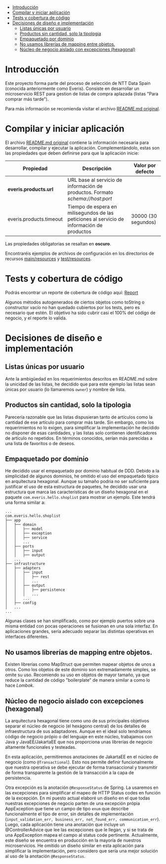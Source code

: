 <!-- TOC -->
* [Introducción](#introducción)
* [Compilar y iniciar aplicación](#compilar-y-iniciar-aplicación)
* [Tests y cobertura de código](#tests-y-cobertura-de-código)
* [Decisiones de diseño e implementación](#decisiones-de-diseño-e-implementación)
  * [Listas únicas por usuario](#listas-únicas-por-usuario)
  * [Productos sin cantidad, solo la tipologia](#productos-sin-cantidad-solo-la-tipologia)
  * [Empaquetado por dominio](#empaquetado-por-dominio)
  * [No usamos librerías de mapping entre objetos.](#no-usamos-librerías-de-mapping-entre-objetos)
  * [Núcleo de negocio aislado con excepciones (hexagonal)](#núcleo-de-negocio-aislado-con-excepciones-hexagonal)
<!-- TOC -->

# Introducción

Este proyecto forma parte del proceso de selección de NTT Data Spain (conocida anteriormente como Everis). Consiste
en desarrollar un microservicio REST para gestion de listas de compra aplazada (listas "Para comprar más tarde").

Para más información se recomienda visitar el archivo [README.md original](./README_original.md).

# Compilar y iniciar aplicación

El archivo [README.md original](./README_original.md) contiene la información necesaria para desarrollar, compilar y 
ejecutar la aplicación. Complementándolo, estas son las propiedades que deben definirse para que la aplicación inicie:

| Propiedad               | Descripción                                                                                | Valor por defecto   |
|-------------------------|--------------------------------------------------------------------------------------------|---------------------|
| **everis.products.url** | URL base al servicio de información de productos. Formato _schema://host:port_             |                     |
| everis.products.timeout | Tiempo de espera en milisegundos de las peticiones al servicio de información de productos | 30000 (30 segundos) |

Las propiedades obligatorias se resaltan en **oscuro**.

Encontraréis ejemplos de archivos de configuración en los directorios de recursos [main/resources](./src/main/resources) 
y [test/resources](./src/test/resources).

# Tests y cobertura de código

Podrás encontrar un reporte de cobertura de código aquí: [Report](https://enricrg.github.io/hello-everis/coverage_reports/htmlReport/index.html)

Algunos métodos autogenerados de ciertos objetos como toString o constructor vacío no han quedado cubiertos por los 
tests, pero es necesario que estén. El objetivo ha sido cubrir casi el 100% del código de negocio, y el reporte lo 
valida.

# Decisiones de diseño e implementación

## Listas únicas por usuario

Ante la ambigüedad en los requerimientos descritos en README.md sobre la unicidad de las listas, he decidido que para
este ejemplo las listas sean únicas por usuario (lo llamaremos ```owner```) y nombre de lista.

## Productos sin cantidad, solo la tipologia

Parecería razonable que las listas dispusieran tanto de artículos como la cantidad de ese artículo para comprar más 
tarde. Sin embargo, como los requerimientos no lo exigen, para simplificar la implementación he decidido no disponer
de esas cantidades, y las listas solo contienen identificadores de artículo no repetidos. En términos conocidos, serían
más parecidas a una lista de favoritos o de deseos.

## Empaquetado por dominio

He decidido usar el empaquetado por dominio habitual de DDD. Debido a la simplicidad de algunos dominios, he omitido el 
uso del empaquetado típico en arquitectura hexagonal. Aunque su tamaño podria no ser suficiente para justificar el uso
de esta estructura de paquetes, he decidido usar una estructura que marca las características de un diseño hexagonal en 
el paquete ```com.everis.hello.shoplist``` para mostrar un ejemplo. Este tendrá una forma similar a:
```
...
com.everis.hello.shoplist
├── app
│   ├── domain
│   │ 	├── model
│   │ 	├── exception
│   │ 	├── service
│   │ 	...
│   ├── ports
│   │ 	├── input
│   │ 	├── output
│   ...
├── infrastructure
│   ├── adapters
│   │ 	├── input
│   │ 	│   ├── rest
│   │ 	│   ...
│   │ 	├── output
│   │ 	│   ├── persistence
│   │ 	│   ...
│   │ 	...
│   ├── config
│   ...
...
```
Algunas clases se han simplificado, como por ejemplo puertos sobre una misma entidad con pocas operaciones se fusionan
en una sola interfaz. En aplicaciones grandes, sería adecuado separar las distintas operativas en interfaces diferentes.

## No usamos librerías de mapping entre objetos.

Existen librerías como MapStruct que permiten mapear objetos de unos a otros. Como los objetos de este dominio son 
extremadamente simples, se omite su uso. Recomiendo su uso en objetos de mayor tamaño, ya que reduce la cantidad de 
código "boilerplate" de manera similar a como lo hace _Lombok_.

## Núcleo de negocio aislado con excepciones (hexagonal)

La arquitectura hexagonal tiene como uno de sus principales objetivos separar el núcleo de negocio (el hexágono central)
de los detalles de infraestructura de sus adaptadores. Aunque en el ideal solo tendríamos código de negocio própio
o del lenguaje en este núcleo, trabajamos con Java y JavaEE/JakartaEE que nos proporciona unas librerías de negocio
altamente funcionales y testeadas. 

En esta aplicación, permitiremos anotaciones de JakartaEE en el núcleo de negocio (como ```@Transactional```). Esto nos 
permite definir funcionalmente que nuestra operativa se debe ejecutar de forma transaccional y transmitir de forma
transparente la gestión de la transacción a la capa de persistencia.

Otra excepción es la anotación ```@ResponseStatus``` de Spring. La usaremos en las excepciones para simplificar el mapeo de 
HTTP Status codes en función de la excepción. En mi puesto actual elaboré un diseño en el que todas nuestras excepciones
de negocio parten de una excepción própia AppException que tiene un campo de tipo ```enum``` que describe funcionalmente
el tipo de error, sin detalles de implementación (```input_validation_err, business_err, not_found_err, communication_err```).
Luego, cada aplicación tiene una anotación que incluye un @ControllerAdvice que lee las excepciones que le llegan, y 
si se trata de una AppException mapea el campo al status code pertinente. Actualmente, este diseño se encuentra en 
producción en la mayoría de nuestros microservicios. He omitido un diseño similar en esta aplicación para simplificar 
la implementación, pero considero que sería una mejor solución al uso de la anotación ```@ResponseStatus```.